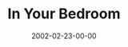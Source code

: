---
layout: message
category: message
series: "The Clue Phone Is Ringing"
title: "In Your Bedroom"
date: 2002-02-23-00-00
message_id: 293
audio: "http://s3.amazonaws.com/crossroads-media/message/audio/TCPIR_01_02-24-02_In_Your_Bedroom.mp3"
audio-duration: "38:42"
explicit: false
---